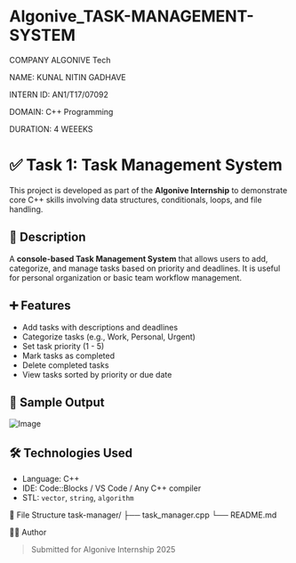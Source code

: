 # Algonive_TASK-MANAGEMENT-SYSTEM

COMPANY ALGONIVE Tech

NAME: KUNAL NITIN GADHAVE

INTERN ID: AN1/T17/07092 

DOMAIN: C++ Programming

DURATION: 4 WEEEKS

# ✅ Task 1: Task Management System
This project is developed as part of the **Algonive Internship** to demonstrate core C++ skills involving data structures, conditionals, loops, and file handling.

## 📌 Description
A **console-based Task Management System** that allows users to add, categorize, and manage tasks based on priority and deadlines. It is useful for personal organization or basic team workflow management.

## ➕ Features
- Add tasks with descriptions and deadlines
- Categorize tasks (e.g., Work, Personal, Urgent)
- Set task priority (1 - 5)
- Mark tasks as completed
- Delete completed tasks
- View tasks sorted by priority or due date

## 🧩 Sample Output
![Image](https://github.com/user-attachments/assets/a5a65fe2-ce52-47f5-9005-e3e2b3fe8153)

## 🛠️ Technologies Used
- Language: C++
- IDE: Code::Blocks / VS Code / Any C++ compiler
- STL: `vector`, `string`, `algorithm`

📁 File Structure
task-manager/
├── task_manager.cpp
└── README.md

👨‍💻 Author
> Submitted for Algonive Internship 2025
